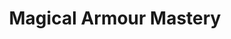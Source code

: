 ---
title: "Magical Armour Mastery"
canonical: "skill/magical-armour-mastery"
canonical_title: "Awakened Fey Loresheet"
lists:
    - awakened-fey-loresheet
tier: 2
osp_cost: 15
prerequisites: ["Any Armour Use CS"]
ladder: "magical-armour"
---